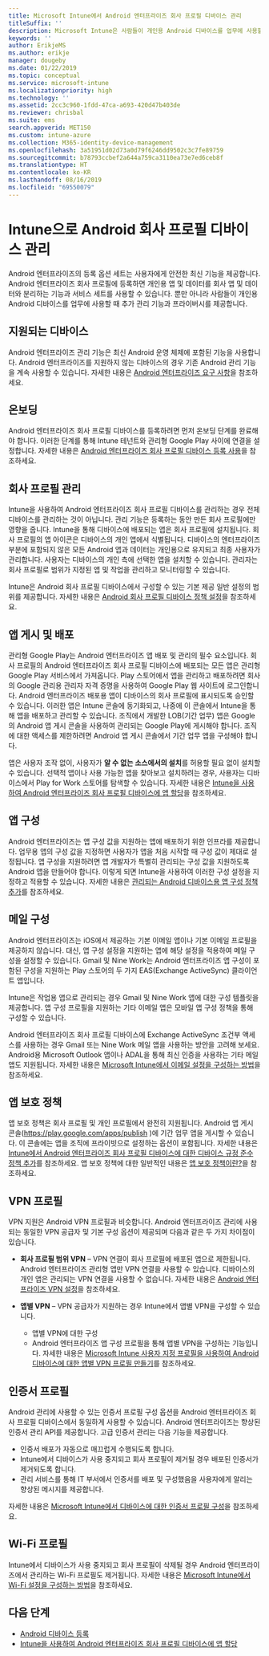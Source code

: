 ```yaml
---
title: Microsoft Intune에서 Android 엔터프라이즈 회사 프로필 디바이스 관리
titleSuffix: ''
description: Microsoft Intune은 사람들이 개인용 Android 디바이스를 업무에 사용할 때 추가 관리 기능과 프라이버시를 제공하기 위해 Android 엔터프라이즈 회사 프로필 디바이스를 관리합니다.
keywords: ''
author: ErikjeMS
ms.author: erikje
manager: dougeby
ms.date: 01/22/2019
ms.topic: conceptual
ms.service: microsoft-intune
ms.localizationpriority: high
ms.technology: ''
ms.assetid: 2cc3c960-1fdd-47ca-a693-420d47b403de
ms.reviewer: chrisbal
ms.suite: ems
search.appverid: MET150
ms.custom: intune-azure
ms.collection: M365-identity-device-management
ms.openlocfilehash: 3a51951d02d73a0d79f6246dd9502c3c7fe89759
ms.sourcegitcommit: b78793ccbef2a644a759ca3110ea73e7ed6ceb8f
ms.translationtype: HT
ms.contentlocale: ko-KR
ms.lasthandoff: 08/16/2019
ms.locfileid: "69550079"
---
```

# <a name="manage-android-work-profile-devices-with-intune"></a>Intune으로 Android 회사 프로필 디바이스 관리

Android 엔터프라이즈의 등록 옵션 세트는 사용자에게 안전한 최신 기능을 제공합니다. Android 엔터프라이즈 회사 프로필에 등록하면 개인용 앱 및 데이터를 회사 앱 및 데이터와 분리하는 기능과 서비스 세트를 사용할 수 있습니다. 뿐만 아니라 사람들이 개인용 Android 디바이스를 업무에 사용할 때 추가 관리 기능과 프라이버시를 제공합니다. 

## <a name="supported-devices"></a>지원되는 디바이스

Android 엔터프라이즈 관리 기능은 최신 Android 운영 체제에 포함된 기능을 사용합니다. Android 엔터프라이즈를 지원하지 않는 디바이스의 경우 기존 Android 관리 기능을 계속 사용할 수 있습니다. 자세한 내용은 [Android 엔터프라이즈 요구 사항](https://support.google.com/work/android/answer/6174145?hl=en&ref_topic=6151012)을 참조하세요.

## <a name="onboarding"></a>온보딩

Android 엔터프라이즈 회사 프로필 디바이스를 등록하려면 먼저 온보딩 단계를 완료해야 합니다. 이러한 단계를 통해 Intune 테넌트와 관리형 Google Play 사이에 연결을 설정합니다. 자세한 내용은 [Android 엔터프라이즈 회사 프로필 디바이스 등록 사용](android-work-profile-enroll.md)을 참조하세요.

## <a name="work-profile-management"></a>회사 프로필 관리

Intune을 사용하여 Android 엔터프라이즈 회사 프로필 디바이스를 관리하는 경우 전체 디바이스를 관리하는 것이 아닙니다. 관리 기능은 등록하는 동안 만든 회사 프로필에만 영향을 줍니다. Intune을 통해 디바이스에 배포되는 앱은 회사 프로필에 설치됩니다. 회사 프로필의 앱 아이콘은 디바이스의 개인 앱에서 식별됩니다. 디바이스의 엔터프라이즈 부분에 포함되지 않은 모든 Android 앱과 데이터는 개인용으로 유지되고 최종 사용자가 관리합니다. 사용자는 디바이스의 개인 측에 선택한 앱을 설치할 수 있습니다. 관리자는 회사 프로필로 범위가 지정된 앱 및 작업을 관리하고 모니터링할 수 있습니다.

Intune은 Android 회사 프로필 디바이스에서 구성할 수 있는 기본 제공 일반 설정의 범위를 제공합니다. 자세한 내용은 [Android 회사 프로필 디바이스 정책 설정](compliance-policy-create-android-for-work.md)을 참조하세요.

## <a name="app-publishing-and-distribution"></a>앱 게시 및 배포

관리형 Google Play는 Android 엔터프라이즈 앱 배포 및 관리의 필수 요소입니다. 회사 프로필의 Android 엔터프라이즈 회사 프로필 디바이스에 배포되는 모든 앱은 관리형 Google Play 서비스에서 가져옵니다. Play 스토어에서 앱을 관리하고 배포하려면 회사의 Google 관리용 관리자 자격 증명을 사용하여 Google Play 웹 사이트에 로그인합니다. Android 엔터프라이즈 배포용 앱이 디바이스의 회사 프로필에 표시되도록 승인할 수 있습니다. 이러한 앱은 Intune 콘솔에 동기화되고, 나중에 이 콘솔에서 Intune을 통해 앱을 배포하고 관리할 수 있습니다. 조직에서 개발한 LOB(기간 업무) 앱은 Google의 Android 앱 게시 콘솔을 사용하여 관리되는 Google Play에 게시해야 합니다. 조직에 대한 액세스를 제한하려면 Android 앱 게시 콘솔에서 기간 업무 앱을 구성해야 합니다.

앱은 사용자 조작 없이, 사용자가 **알 수 없는 소스에서의 설치**를 허용할 필요 없이 설치할 수 있습니다. 선택적 앱이나 사용 가능한 앱을 찾아보고 설치하려는 경우, 사용자는 디바이스에서 Play for Work 스토어를 탐색할 수 있습니다. 자세한 내용은 [Intune을 사용하여 Android 엔터프라이즈 회사 프로필 디바이스에 앱 할당](apps-add-android-for-work.md)을 참조하세요.

## <a name="app-configuration"></a>앱 구성

Android 엔터프라이즈는 앱 구성 값을 지원하는 앱에 배포하기 위한 인프라를 제공합니다. 업무용 앱의 구성 값을 지정하면 사용자가 앱을 처음 시작할 때 구성 값이 제대로 설정됩니다. 앱 구성을 지원하려면 앱 개발자가 특별히 관리되는 구성 값을 지원하도록 Android 앱을 만들어야 합니다. 이렇게 되면 Intune을 사용하여 이러한 구성 설정을 지정하고 적용할 수 있습니다. 자세한 내용은 [관리되는 Android 디바이스용 앱 구성 정책 추가](app-configuration-policies-use-android.md)를 참조하세요.

## <a name="email-configuration"></a>메일 구성

Android 엔터프라이즈는 iOS에서 제공하는 기본 이메일 앱이나 기본 이메일 프로필을 제공하지 않습니다. 대신, 앱 구성 설정을 지원하는 앱에 해당 설정을 적용하여 메일 구성을 설정할 수 있습니다. Gmail 및 Nine Work는 Android 엔터프라이즈 앱 구성이 포함된 구성을 지원하는 Play 스토어의 두 가지 EAS(Exchange ActiveSync) 클라이언트 앱입니다.

Intune은 작업용 앱으로 관리되는 경우 Gmail 및 Nine Work 앱에 대한 구성 템플릿을 제공합니다. 앱 구성 프로필을 지원하는 기타 이메일 앱은 모바일 앱 구성 정책을 통해 구성할 수 있습니다.

Android 엔터프라이즈 회사 프로필 디바이스에 Exchange ActiveSync 조건부 액세스를 사용하는 경우 Gmail 또는 Nine Work 메일 앱을 사용하는 방안을 고려해 보세요. Android용 Microsoft Outlook 앱이나 ADAL을 통해 최신 인증을 사용하는 기타 메일 앱도 지원됩니다. 자세한 내용은 [Microsoft Intune에서 이메일 설정을 구성하는 방법](email-settings-configure.md)을 참조하세요.

## <a name="app-protection-policies"></a>앱 보호 정책

앱 보호 정책은 회사 프로필 및 개인 프로필에서 완전히 지원됩니다. Android 앱 게시 콘솔(https://play.google.com/apps/publish )에 기간 업무 앱을 게시할 수 있습니다. 이 콘솔에는 앱을 조직에 프라이빗으로 설정하는 옵션이 포함됩니다. 자세한 내용은 [Intune에서 Android 엔터프라이즈 회사 프로필 디바이스에 대한 디바이스 규정 준수 정책 추가](compliance-policy-create-android-for-work.md)를 참조하세요. 앱 보호 정책에 대한 일반적인 내용은 [앱 보호 정책이란?](app-protection-policy.md)을 참조하세요.

## <a name="vpn-profiles"></a>VPN 프로필

VPN 지원은 Android VPN 프로필과 비슷합니다. Android 엔터프라이즈 관리에 사용되는 동일한 VPN 공급자 및 기본 구성 옵션이 제공되며 다음과 같은 두 가지 차이점이 있습니다.

- **회사 프로필 범위 VPN** – VPN 연결이 회사 프로필에 배포된 앱으로 제한됩니다. Android 엔터프라이즈 관리형 앱만 VPN 연결을 사용할 수 있습니다. 디바이스의 개인 앱은 관리되는 VPN 연결을 사용할 수 없습니다. 자세한 내용은 [Android 엔터프라이즈 VPN 설정](vpn-settings-android-enterprise.md)을 참조하세요.

- **앱별 VPN** – VPN 공급자가 지원하는 경우 Intune에서 앱별 VPN을 구성할 수 있습니다.
  - 앱별 VPN에 대한 구성
  - Android 엔터프라이즈 앱 구성 프로필을 통해 앱별 VPN을 구성하는 기능입니다.
  자세한 내용은 [Microsoft Intune 사용자 지정 프로필을 사용하여 Android 디바이스에 대한 앱별 VPN 프로필 만들기](android-pulse-secure-per-app-vpn.md)를 참조하세요.

## <a name="certificate-profiles"></a>인증서 프로필

Android 관리에 사용할 수 있는 인증서 프로필 구성 옵션을 Android 엔터프라이즈 회사 프로필 디바이스에서 동일하게 사용할 수 있습니다. Android 엔터프라이즈는 향상된 인증서 관리 API를 제공합니다. 고급 인증서 관리는 다음 기능을 제공합니다.

- 인증서 배포가 자동으로 매끄럽게 수행되도록 합니다.
- Intune에서 디바이스가 사용 중지되고 회사 프로필이 제거될 경우 배포된 인증서가 제거되도록 합니다.
- 관리 서비스를 통해 IT 부서에서 인증서를 배포 및 구성했음을 사용자에게 알리는 향상된 메시지를 제공합니다.

자세한 내용은 [Microsoft Intune에서 디바이스에 대한 인증서 프로필 구성](certificates-configure.md)을 참조하세요.

## <a name="wi-fi-profiles"></a>Wi-Fi 프로필

Intune에서 디바이스가 사용 중지되고 회사 프로필이 삭제될 경우 Android 엔터프라이즈에서 관리하는 Wi-Fi 프로필도 제거됩니다. 자세한 내용은 [Microsoft Intune에서 Wi-Fi 설정을 구성하는 방법](wi-fi-settings-configure.md)을 참조하세요.

## <a name="next-steps"></a>다음 단계
- [Android 디바이스 등록](android-enroll.md)
- [Intune을 사용하여 Android 엔터프라이즈 회사 프로필 디바이스에 앱 할당](apps-add-android-for-work.md)
